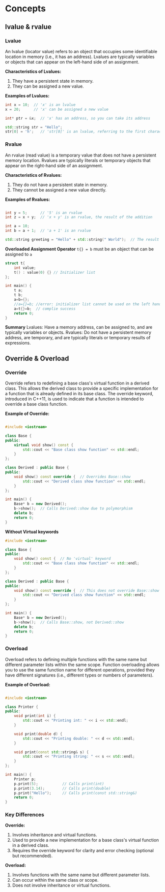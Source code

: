 # Concepts

## lvalue & rvalue

### Lvalue
An lvalue (locator value) refers to an object that occupies some identifiable location in memory (i.e., it has an address). Lvalues are typically variables or objects that can appear on the left-hand side of an assignment.

**Characteristics of Lvalues:**

1. They have a persistent state in memory.
2. They can be assigned a new value.

**Examples of Lvalues:**
```C++
int x = 10;  // 'x' is an lvalue
x = 20;      // 'x' can be assigned a new value

int* ptr = &x;  // 'x' has an address, so you can take its address

std::string str = "Hello";
str[0] = 'h';   // 'str[0]' is an lvalue, referring to the first character of the string
```
### Rvalue
An rvalue (read value) is a temporary value that does not have a persistent memory location. Rvalues are typically literals or temporary objects that appear on the right-hand side of an assignment.

**Characteristics of Rvalues:**
1. They do not have a persistent state in memory.
2. They cannot be assigned a new value directly.

**Examples of Rvalues:**
```C++

int y = 5;      // '5' is an rvalue
int z = x + y;  // 'x + y' is an rvalue, the result of the addition

int a = 10;
int b = a + 1;  // 'a + 1' is an rvalue

std::string greeting = "Hello" + std::string(" World");  // The result of the string concatenation is an rvalue
```

**Overloaded Assignment Operator**
`t{} = b` must be an object that can be assigned to `a`
```cpp
struct t{
    int value;
    t() : value(0) {} // Initializer list
};

int main() {
    t a;
    t b;
    a=b={};
    //a={}=b; //error: initializer list cannot be used on the left hand side of operator '='
    a=t{}=b;  // complie success  
    return 0;
}
```

**Summary**
Lvalues: Have a memory address, can be assigned to, and are typically variables or objects.
Rvalues: Do not have a persistent memory address, are temporary, and are typically literals or temporary results of expressions.


## Override & Overload

### Override
Override refers to redefining a base class's virtual function in a derived class. This allows the derived class to provide a specific implementation for a function that is already defined in its base class. The override keyword, introduced in C++11, is used to indicate that a function is intended to override a base class function.

**Example of Override:**

```C++

#include <iostream>

class Base {
public:
    virtual void show() const {
        std::cout << "Base class show function" << std::endl;
    }
};

class Derived : public Base {
public:
    void show() const override {  // Overrides Base::show
        std::cout << "Derived class show function" << std::endl;
    }
};

int main() {
    Base* b = new Derived();
    b->show();  // Calls Derived::show due to polymorphism
    delete b;
    return 0;
}
```
**Without Virtual keywords**
```cpp
#include <iostream>

class Base {
public:
    void show() const {  // No 'virtual' keyword
        std::cout << "Base class show function" << std::endl;
    }
};

class Derived : public Base {
public:
    void show() const override {  // This does not override Base::show
        std::cout << "Derived class show function" << std::endl;
    }
};

int main() {
    Base* b = new Derived();
    b->show();  // Calls Base::show, not Derived::show
    delete b;
    return 0;
}
```

### Overload
Overload refers to defining multiple functions with the same name but different parameter lists within the same scope. Function overloading allows you to use the same function name for different operations, provided they have different signatures (i.e., different types or numbers of parameters).

**Example of Overload:**

```C++

#include <iostream>

class Printer {
public:
    void print(int i) {
        std::cout << "Printing int: " << i << std::endl;
    }

    void print(double d) {
        std::cout << "Printing double: " << d << std::endl;
    }

    void print(const std::string& s) {
        std::cout << "Printing string: " << s << std::endl;
    }
};

int main() {
    Printer p;
    p.print(5);           // Calls print(int)
    p.print(3.14);        // Calls print(double)
    p.print("Hello");     // Calls print(const std::string&)
    return 0;
}
```

### Key Differences
**Override:**
1. Involves inheritance and virtual functions.
2. Used to provide a new implementation for a base class's virtual function in a derived class.
3. Requires the override keyword for clarity and error checking (optional but recommended).

**Overload:**
1. Involves functions with the same name but different parameter lists.
2. Can occur within the same class or scope.
3. Does not involve inheritance or virtual functions.